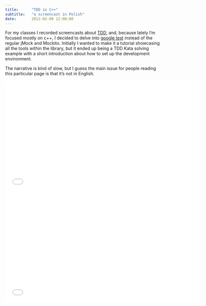 ```yaml
---
title:      "TDD in C++"
subtitle:   "a screencast in Polish"
date:       2012-02-09 12:00:00
---
```

For my classes I recorded screencasts about [TDD](http://en.wikipedia.org/wiki/Test-driven_development), and, because lately I’m focused mostly on c++, I decided to delve into
[google test](https://code.google.com/p/googletest/)
 instead of the regular jMock and Mockito. Initially I wanted to make it a tutorial showcasing all the tools
within the library, but it ended up being a TDD Kata solving example with a short introduction about how to set up the
development environment.

The narrative is kind of slow, but I guess the main issue for people reading this particular page is that it’s not in English.

<iframe width="640" height="360" src="//www.youtube.com/embed/qySekRTmrgY" frameborder="0" allowfullscreen> </iframe>

<iframe width="640" height="360" src="//www.youtube.com/embed/HHpRyNO1J0g" frameborder="0" allowfullscreen> </iframe>

